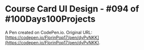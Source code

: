 # Course Card UI Design - #094 of #100Days100Projects

A Pen created on CodePen.io. Original URL: [https://codepen.io/FlorinPop17/pen/dyPvNKK](https://codepen.io/FlorinPop17/pen/dyPvNKK).

